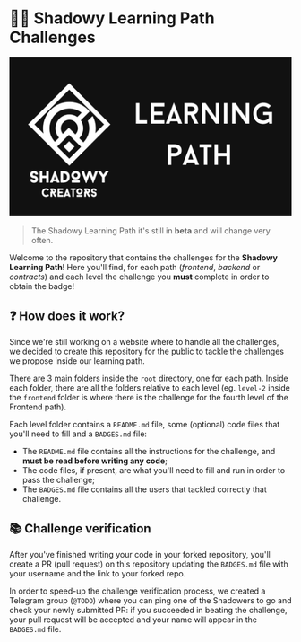 # 🥷🏻 Shadowy Learning Path Challenges

![Shadowy Learning Path logo](assets/logo.png)

> The Shadowy Learning Path it's still in **beta** and will change very often.

Welcome to the repository that contains the challenges for the **Shadowy Learning Path**! Here you'll find, for each path (*frontend*, *backend* or *contracts*) and each level the challenge you **must** complete in order to obtain the badge!

## ❓ How does it work?

Since we're still working on a website where to handle all the challenges, we decided to create this repository for the public to tackle the challenges we propose inside our learning path.

There are 3 main folders inside the `root` directory, one for each path. Inside each folder, there are all the folders relative to each level (eg. `level-2` inside the `frontend` folder is where there is the challenge for the fourth level of the Frontend path).

Each level folder contains a `README.md` file, some (optional) code files that you'll need to fill and a `BADGES.md` file:
- The `README.md` file contains all the instructions for the challenge, and **must be read before writing any code**;
- The code files, if present, are what you'll need to fill and run in order to pass the challenge;
- The `BADGES.md` file contains all the users that tackled correctly that challenge.

## 📚 Challenge verification

After you've finished writing your code in your forked repository, you'll create a PR (pull request) on this repository updating the `BADGES.md` file with your username and the link to your forked repo.

In order to speed-up the challenge verification process, we created a Telegram group (`@TODO`) where you can ping one of the Shadowers to go and check your newly submitted PR: if you succeeded in beating the challenge, your pull request will be accepted and your name will appear in the `BADGES.md` file.